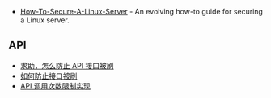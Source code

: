 - [How-To-Secure-A-Linux-Server](https://github.com/imthenachoman/How-To-Secure-A-Linux-Server) - An evolving how-to guide for securing a Linux server.

## API

- [求助，怎么防止 API 接口被刷](https://www.v2ex.com/t/680233)
- [如何防止接口被刷](https://juejin.cn/s/%E5%A6%82%E4%BD%95%E9%98%B2%E6%AD%A2%E6%8E%A5%E5%8F%A3%E8%A2%AB%E5%88%B7)
- [API 调用次数限制实现](https://zhuanlan.zhihu.com/p/20872901)
